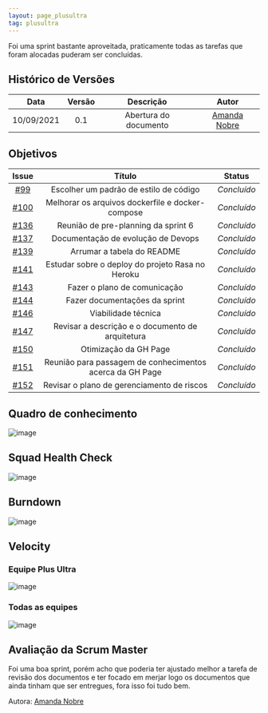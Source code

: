 ```yaml
---
layout: page_plusultra
tag: plusultra
---
```


Foi uma sprint bastante aproveitada, praticamente todas as tarefas que foram alocadas puderam ser concluídas.

## Histórico de Versões

| Data       | Versão | Descrição                      | Autor             |
| :--------: | :----: | :----------:                   | :---------------: |
| 10/09/2021 |  0.1   | Abertura do documento | [Amanda Nobre](https://github.com/AmandaNbr)|

## Objetivos

|  Issue  |                   Título                  |              Status             | 
|:-------:|:-----------------------------------------:|:-------------------------------:|
| [#99](https://github.com/fga-eps-mds/2021.1-AlligaBot/issues/99) | Escolher um padrão de estilo de código | _Concluído_ |
| [#100](https://github.com/fga-eps-mds/2021.1-AlligaBot/issues/100) | Melhorar os arquivos dockerfile e docker-compose | _Concluído_ |
| [#136](https://github.com/fga-eps-mds/2021.1-AlligaBot/issues/136) | Reunião de pre-planning da sprint 6 | _Concluído_ |
| [#137](https://github.com/fga-eps-mds/2021.1-AlligaBot/issues/137) | Documentação de evolução de Devops | _Concluído_ |
| [#139](https://github.com/fga-eps-mds/2021.1-AlligaBot/issues/139) | Arrumar a tabela do README  | _Concluído_ |
| [#141](https://github.com/fga-eps-mds/2021.1-AlligaBot/issues/141) | Estudar sobre o deploy do projeto Rasa no Heroku | _Concluído_ |
| [#143](https://github.com/fga-eps-mds/2021.1-AlligaBot/issues/143) | Fazer o plano de comunicação |_Concluído_  |
| [#144](https://github.com/fga-eps-mds/2021.1-AlligaBot/issues/144) | Fazer documentações da sprint | _Concluído_ |
| [#146](https://github.com/fga-eps-mds/2021.1-AlligaBot/issues/146) | Viabilidade técnica | _Concluído_ |
| [#147](https://github.com/fga-eps-mds/2021.1-AlligaBot/issues/147) | Revisar a descrição e o documento de arquitetura | _Concluído_ |
| [#150](https://github.com/fga-eps-mds/2021.1-AlligaBot/issues/150) | Otimização da GH Page | _Concluído_ |
| [#151](https://github.com/fga-eps-mds/2021.1-AlligaBot/issues/151) | Reunião para passagem de conhecimentos acerca da GH Page | _Concluído_ |
| [#152](https://github.com/fga-eps-mds/2021.1-AlligaBot/issues/152) | Revisar o plano de gerenciamento de riscos | _Concluído_ |


## Quadro de conhecimento

![image](https://user-images.githubusercontent.com/44625056/132962032-621a5cf5-faaa-4d48-96ab-f7e01126a9ff.png)

## Squad Health Check

![image](https://user-images.githubusercontent.com/44625056/132962015-5ca5853d-cf76-438d-b71d-354c8d69895c.png)

## Burndown

![image](https://user-images.githubusercontent.com/44625056/132962082-db16c7df-361e-41e7-92fe-56f3bf415f4f.png)

## Velocity 

### Equipe Plus Ultra

![image](https://user-images.githubusercontent.com/44625056/132962168-69741d9d-c18a-44a2-98e8-3ce65d7094a7.png)

### Todas as equipes

![image](https://user-images.githubusercontent.com/44625056/132962183-16e759f5-c637-4cd6-9ccf-eed4afb0588c.png)

## Avaliação da Scrum Master

Foi uma boa sprint, porém acho que poderia ter ajustado melhor a tarefa de revisão dos documentos e ter focado em merjar logo os documentos que ainda tinham que ser entregues, fora isso foi tudo bem.

Autora: [Amanda Nobre](https://github.com/AmandaNbr)